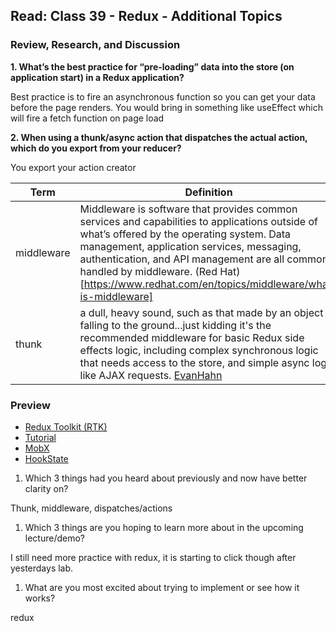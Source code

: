 ## Read: Class 39 - Redux - Additional Topics

### Review, Research, and Discussion

**1. What’s the best practice for “pre-loading” data into the store (on application start) in a Redux application?**

Best practice is to fire an asynchronous function so you can get your data before the page renders. You would bring in something like useEffect which will fire a fetch function on page load

**2. When using a thunk/async action that dispatches the actual action, which do you export from your reducer?** 

You export your action creator 

**Term** | **Definition**
-----|-----
middleware | Middleware is software that provides common services and capabilities to applications outside of what’s offered by the operating system. Data management, application services, messaging, authentication, and API management are all commonly handled by middleware. (Red Hat)[https://www.redhat.com/en/topics/middleware/what-is-middleware]
thunk | a dull, heavy sound, such as that made by an object falling to the ground...just kidding it's the recommended middleware for basic Redux side effects logic, including complex synchronous logic that needs access to the store, and simple async logic like AJAX requests. [EvanHahn](https://github.com/reduxjs/redux-thunk)


### Preview
- [Redux Toolkit (RTK)](https://redux-toolkit.js.org/)
- [Tutorial](https://redux-toolkit.js.org/tutorials/overview)
- [MobX](https://mobx.js.org/getting-started.html)
- [HookState](https://hookstate.js.org/)


1. Which 3 things had you heard about previously and now have better clarity on?

Thunk, middleware, dispatches/actions

1. Which 3 things are you hoping to learn more about in the upcoming lecture/demo?

I still need more practice with redux, it is starting to click though after yesterdays lab. 

1. What are you most excited about trying to implement or see how it works?

redux

